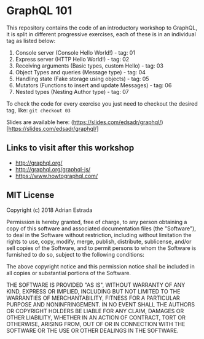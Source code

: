 # GraphQL 101

This repository contains the code of an introductory workshop to GraphQL, it is split in different progressive exercises, each of these is in an individual tag as listed below:

1. Console server (Console Hello World!) - tag: 01
2. Express server (HTTP Hello World!) - tag: 02
3. Receiving arguments (Basic types, custom Hello) - tag: 03
4. Object Types and queries (Message type) - tag: 04
5. Handling state (Fake storage using objects) - tag: 05
6. Mutators (Functions to insert and update Messages) - tag: 06
7. Nested types (Nesting Author type) - tag: 07

To check the code for every exercise you just need to checkout the desired tag, like: `git checkout 03`

Slides are available here: (https://slides.com/edsadr/graphql/)[https://slides.com/edsadr/graphql/]

## Links to visit after this workshop

* http://graphql.org/
* http://graphql.org/graphql-js/
* https://www.howtographql.com/

## MIT License

Copyright (c) 2018 Adrian Estrada

Permission is hereby granted, free of charge, to any person obtaining a copy
of this software and associated documentation files (the "Software"), to deal
in the Software without restriction, including without limitation the rights
to use, copy, modify, merge, publish, distribute, sublicense, and/or sell
copies of the Software, and to permit persons to whom the Software is
furnished to do so, subject to the following conditions:

The above copyright notice and this permission notice shall be included in all
copies or substantial portions of the Software.

THE SOFTWARE IS PROVIDED "AS IS", WITHOUT WARRANTY OF ANY KIND, EXPRESS OR
IMPLIED, INCLUDING BUT NOT LIMITED TO THE WARRANTIES OF MERCHANTABILITY,
FITNESS FOR A PARTICULAR PURPOSE AND NONINFRINGEMENT. IN NO EVENT SHALL THE
AUTHORS OR COPYRIGHT HOLDERS BE LIABLE FOR ANY CLAIM, DAMAGES OR OTHER
LIABILITY, WHETHER IN AN ACTION OF CONTRACT, TORT OR OTHERWISE, ARISING FROM,
OUT OF OR IN CONNECTION WITH THE SOFTWARE OR THE USE OR OTHER DEALINGS IN THE
SOFTWARE.
